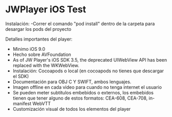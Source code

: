 # JWPlayer iOS Test


 Instalación:
-Correr el comando "pod install" dentro de la carpeta para desargar los pods del proyecto




   Detalles importantes del player:
- Minimo iOS 9.0
- Hecho sobre AVFoundation
- As of JW Player's iOS SDK 3.5, the deprecated UIWebView API has been replaced with the WKWebView.
- Instalación: Cocoapods o local (en cocoapods no tienes que descargar el SDK)
- Documentación para OBJ C Y SWIFT, ambos lenguajes.
- Imagen offline en cada video para cuando no tenga internet el usuario
- Se pueden meter subtítulos embebidos o externos, los embebidos tienen que tener alguno de estos formatos: CEA-608, CEA-708, in-manifest WebVTT
- Customización visual de todos los elementos del player

